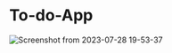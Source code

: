 # To-do-App

![Screenshot from 2023-07-28 19-53-37](https://github.com/Nithya113/To-do-App/assets/104290319/c6c0b61e-272b-4be3-90f4-1d4650effe83)
